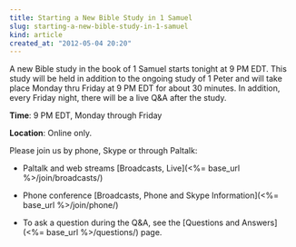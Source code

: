 ```yaml
---
title: Starting a New Bible Study in 1 Samuel
slug: starting-a-new-bible-study-in-1-samuel
kind: article
created_at: "2012-05-04 20:20"
---
```

A new Bible study in the book of 1 Samuel starts tonight at 9 PM EDT. This study will be 
held in addition to the ongoing study of 1 Peter and will take place Monday thru Friday at 
9 PM EDT for about 30 minutes. In addition, every Friday night, there will be a live 
Q&A after the study. 

__Time__: 9 PM EDT, Monday through Friday

__Location__: Online only.

Please join us by phone, Skype or through Paltalk:

* Paltalk and web streams [Broadcasts, Live](<%= base_url %>/join/broadcasts/)

* Phone conference [Broadcasts, Phone and Skype Information](<%= base_url %>/join/phone/)

* To ask a question during the Q&A, see the [Questions and Answers](<%= base_url %>/questions/) page.
